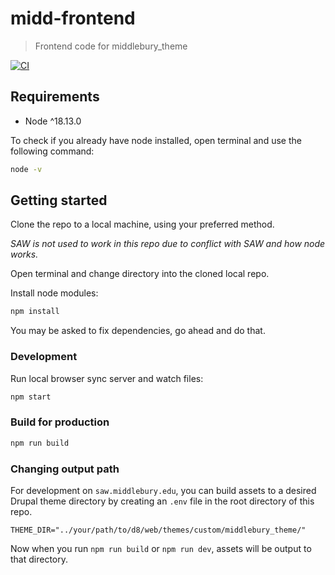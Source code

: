 # midd-frontend

> Frontend code for middlebury_theme

[![CI](https://github.com/middlebury/midd-frontend/actions/workflows/ci.yml/badge.svg?branch=master)](https://github.com/middlebury/midd-frontend/actions/workflows/ci.yml)

## Requirements

- Node ^18.13.0

To check if you already have node installed, open terminal and use the following command:

```bash
node -v
```

## Getting started

Clone the repo to a local machine, using your preferred method.

_SAW is not used to work in this repo due to conflict with SAW and how node works._

Open terminal and change directory into the cloned local repo.

Install node modules:

```bash
npm install
```

You may be asked to fix dependencies, go ahead and do that.

### Development

Run local browser sync server and watch files:

```bash
npm start
```

### Build for production

```bash
npm run build
```

### Changing output path

For development on `saw.middlebury.edu`, you can build assets to a desired Drupal theme directory by creating an `.env` file in the root directory of this repo.

```
THEME_DIR="../your/path/to/d8/web/themes/custom/middlebury_theme/"
```

Now when you run `npm run build` or `npm run dev`, assets will be output to that directory.
